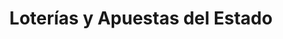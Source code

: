 ---
title: "Loterías y Apuestas del Estado"
url: /madrid/loterias-y-apuestas-del-estado-calle-de-la-condesa-de-venadito/
shop: lotería
---